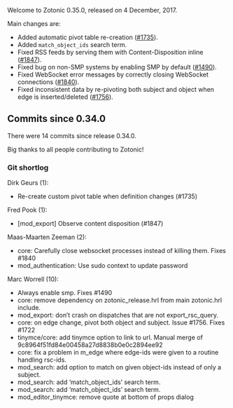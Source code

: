 Welcome to Zotonic 0.35.0, released on 4 December, 2017.

Main changes are:

*   Added automatic pivot table re-creation ([#1735](https://github.com/zotonic/zotonic/issues/1735)).
*   Added `match_object_ids` search term.
*   Fixed RSS feeds by serving them with Content-Disposition inline ([#1847](https://github.com/zotonic/zotonic/issues/1847)).
*   Fixed bug on non-SMP systems by enabling SMP by default ([#1490](https://github.com/zotonic/zotonic/issues/1490)).
*   Fixed WebSocket error messages by correctly closing WebSocket connections ([#1840](https://github.com/zotonic/zotonic/issues/1840)).
*   Fixed inconsistent data by re-pivoting both subject and object when edge is inserted/deleted ([#1756](https://github.com/zotonic/zotonic/issues/1756)).



Commits since 0.34.0
--------------------

There were 14 commits since release 0.34.0.

Big thanks to all people contributing to Zotonic!



### Git shortlog

Dirk Geurs (1):

*   Re-create custom pivot table when definition changes (#1735)

Fred Pook (1):

*   \[mod\_export\] Observe content disposition (#1847)

Maas-Maarten Zeeman (2):

*   core: Carefully close websocket processes instead of killing them. Fixes #1840
*   mod\_authentication: Use sudo context to update password

Marc Worrell (10):

*   Always enable smp. Fixes #1490
*   core: remove dependency on zotonic\_release.hrl from main zotonic.hrl include.
*   mod\_export: don’t crash on dispatches that are not export\_rsc\_query.
*   core: on edge change, pivot both object and subject. Issue #1756. Fixes #1722
*   tinymce/core: add tinymce option to link to url. Manual merge of 9c8964f51fd84e00458a27d8838b0e0c2894ee92
*   core: fix a problem in m\_edge where edge-ids were given to a routine handling rsc-ids.
*   mod\_search: add option to match on given object-ids instead of only a subject.
*   mod\_search: add ‘match\_object\_ids’ search term.
*   mod\_search: add ‘match\_object\_ids’ search term.
*   mod\_editor\_tinymce: remove quote at bottom of props dialog